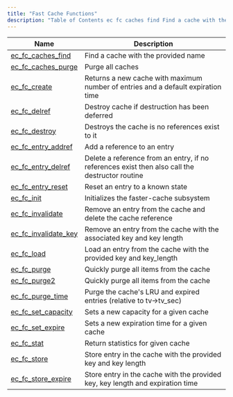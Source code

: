 ```yaml
---
title: "Fast Cache Functions"
description: "Table of Contents ec fc caches find Find a cache with the provided name ec fc caches purge Purge all caches ec fc create Returns a new cache with maximum number of entries and a default expiration time ec fc delref Destroy cache if destruction has been deferred ec fc..."
---
```



| Name                                                                                                    | Description                                                                                    |
|---------------------------------------------------------------------------------------------------------|------------------------------------------------------------------------------------------------|
| [ec_fc_caches_find](/momentum/3/3-api/apis-ec-fc-caches-find)       | Find a cache with the provided name                                                            |
| [ec_fc_caches_purge](/momentum/3/3-api/apis-ec-fc-caches-purge)     | Purge all caches                                                                               |
| [ec_fc_create](/momentum/3/3-api/apis-ec-fc-create)                 | Returns a new cache with maximum number of entries and a default expiration time               |
| [ec_fc_delref](/momentum/3/3-api/apis-ec-fc-delref)                 | Destroy cache if destruction has been deferred                                                 |
| [ec_fc_destroy](/momentum/3/3-api/apis-ec-fc-destroy)               | Destroys the cache is no references exist to it                                                |
| [ec_fc_entry_addref](/momentum/3/3-api/apis-ec-fc-entry-addref)     | Add a reference to an entry                                                                    |
| [ec_fc_entry_delref](/momentum/3/3-api/apis-ec-fc-entry-delref)     | Delete a reference from an entry, if no references exist then also call the destructor routine |
| [ec_fc_entry_reset](/momentum/3/3-api/apis-ec-fc-entry-reset)       | Reset an entry to a known state                                                                |
| [ec_fc_init](/momentum/3/3-api/apis-ec-fc-init)                     | Initializes the faster-cache subsystem                                                         |
| [ec_fc_invalidate](/momentum/3/3-api/apis-ec-fc-invalidate)         | Remove an entry from the cache and delete the cache reference                                  |
| [ec_fc_invalidate_key](/momentum/3/3-api/apis-ec-fc-invalidate-key) | Remove an entry from the cache with the associated key and key length                          |
| [ec_fc_load](/momentum/3/3-api/apis-ec-fc-load)                     | Load an entry from the cache with the provided key and key_length                              |
| [ec_fc_purge](/momentum/3/3-api/apis-ec-fc-purge)                   | Quickly purge all items from the cache                                                         |
| [ec_fc_purge2](/momentum/3/3-api/apis-ec-fc-purge-2)                 | Quickly purge all items from the cache                                                         |
| [ec_fc_purge_time](/momentum/3/3-api/apis-ec-fc-purge-time)         | Purge the cache's LRU and expired entries (relative to tv-&gt;tv_sec)                          |
| [ec_fc_set_capacity](/momentum/3/3-api/apis-ec-fc-set-capacity)     | Sets a new capacity for a given cache                                                          |
| [ec_fc_set_expire](/momentum/3/3-api/apis-ec-fc-set-expire)         | Sets a new expiration time for a given cache                                                   |
| [ec_fc_stat](/momentum/3/3-api/apis-ec-fc-stat)                     | Return statistics for given cache                                                              |
| [ec_fc_store](/momentum/3/3-api/apis-ec-fc-store)                   | Store entry in the cache with the provided key and key length                                  |
| [ec_fc_store_expire](/momentum/3/3-api/apis-ec-fc-store-expire)     | Store entry in the cache with the provided key, key length and expiration time                 |

